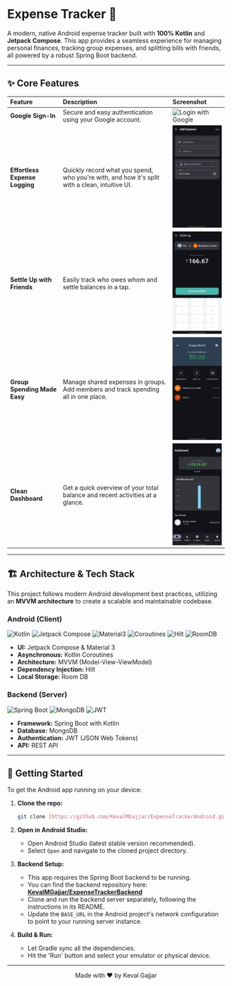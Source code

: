 # Expense Tracker 💸

A modern, native Android expense tracker built with **100% Kotlin** and **Jetpack Compose**. This app provides a seamless experience for managing personal finances, tracking group expenses, and splitting bills with friends, all powered by a robust Spring Boot backend.

---

## ✨ Core Features

| Feature | Description | Screenshot |
| :--- | :--- | :--- |
| **Google Sign-In** | Secure and easy authentication using your Google account. | <img src="assets/WhatsApp Image 2025-09-08 at 20.50.53_d07d34f3.jpg" width="200" alt="Login with Google"/> |
| **Effortless Expense Logging** | Quickly record what you spend, who you're with, and how it's split with a clean, intuitive UI. | <img src="https://github.com/KevalMGajjar/ExpenseTrackerAndroid/blob/KevalMGajjar-ui-photos/expense.jpg" width="200" alt="Add Expense"/> |
| **Settle Up with Friends** | Easily track who owes whom and settle balances in a tap. | <img src="https://github.com/KevalMGajjar/ExpenseTrackerAndroid/blob/KevalMGajjar-ui-photos/SettleUpUi.jpg" width="200" alt="Settle Up"/> |
| **Group Spending Made Easy** | Manage shared expenses in groups. Add members and track spending all in one place. | <img src="https://github.com/KevalMGajjar/ExpenseTrackerAndroid/blob/KevalMGajjar-ui-photos/GroupUi.jpg" width="200" alt="Group Details"/> |
| **Clean Dashboard** | Get a quick overview of your total balance and recent activities at a glance. | <img src="https://github.com/KevalMGajjar/ExpenseTrackerAndroid/blob/KevalMGajjar-ui-photos/DashBoardUi.jpg" width="200" alt="Dashboard View"/> |

---

## 🏗️ Architecture & Tech Stack

This project follows modern Android development best practices, utilizing an **MVVM architecture** to create a scalable and maintainable codebase.

### Android (Client)
![Kotlin](https://img.shields.io/badge/Kotlin-7F52FF?style=for-the-badge&logo=kotlin&logoColor=white)
![Jetpack Compose](https://img.shields.io/badge/Jetpack_Compose-4285F4?style=for-the-badge&logo=jetpackcompose&logoColor=white)
![Material3](https://img.shields.io/badge/Material_3-757575?style=for-the-badge&logo=material-design&logoColor=white)
![Coroutines](https://img.shields.io/badge/Coroutines-E28B59?style=for-the-badge&logo=kotlin&logoColor=white)
![Hilt](https://img.shields.io/badge/Hilt-007396?style=for-the-badge&logo=docusign&logoColor=white)
![RoomDB](https://img.shields.io/badge/Room_DB-D4554A?style=for-the-badge&logo=sqlite&logoColor=white)

- **UI:** Jetpack Compose & Material 3
- **Asynchronous:** Kotlin Coroutines
- **Architecture:** MVVM (Model-View-ViewModel)
- **Dependency Injection:** Hilt
- **Local Storage:** Room DB

### Backend (Server)
![Spring Boot](https://img.shields.io/badge/Spring_Boot-6DB33F?style=for-the-badge&logo=spring-boot&logoColor=white)
![MongoDB](https://img.shields.io/badge/MongoDB-47A248?style=for-the-badge&logo=mongodb&logoColor=white)
![JWT](https://img.shields.io/badge/JWT-000000?style=for-the-badge&logo=jsonwebtokens&logoColor=white)

- **Framework:** Spring Boot with Kotlin
- **Database:** MongoDB
- **Authentication:** JWT (JSON Web Tokens)
- **API:** REST API

---

## 🚀 Getting Started

To get the Android app running on your device:

1.  **Clone the repo:**
    ```bash
    git clone [https://github.com/KevalMGajjar/ExpenseTrackerAndroid.git](https://github.com/KevalMGajjar/ExpenseTrackerAndroid.git)
    ```

2.  **Open in Android Studio:**
    - Open Android Studio (latest stable version recommended).
    - Select `Open` and navigate to the cloned project directory.

3.  **Backend Setup:**
    - This app requires the Spring Boot backend to be running.
    - You can find the backend repository here: **[KevalMGajjar/ExpenseTrackerBackend](https://github.com/KevalMGajjar/ExpenseTrackerBackend)**
    - Clone and run the backend server separately, following the instructions in its README.
    - Update the `BASE_URL` in the Android project's network configuration to point to your running server instance.

4.  **Build & Run:**
    - Let Gradle sync all the dependencies.
    - Hit the 'Run' button and select your emulator or physical device.

---

<p align="center">
  Made with ❤️ by Keval Gajjar
</p>
